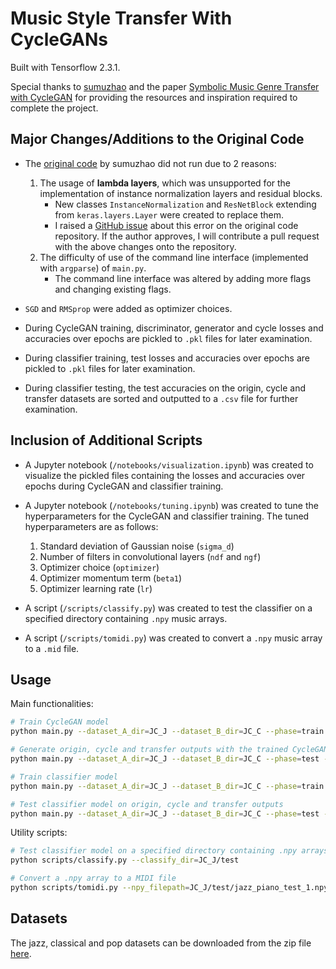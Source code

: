 # Music Style Transfer With CycleGANs

Built with Tensorflow 2.3.1. 

Special thanks to [sumuzhao](https://github.com/sumuzhao) and the paper [Symbolic Music Genre Transfer with CycleGAN](https://arxiv.org/pdf/1809.07575.pdf) for providing the resources and inspiration required to complete the project.

## Major Changes/Additions to the Original Code

* The [original code](https://github.com/sumuzhao/CycleGAN-Music-Style-Transfer-Refactorization) by sumuzhao did not run due to 2 reasons:
    1. The usage of **lambda layers**, which was unsupported for the implementation of instance normalization layers and residual blocks.
        - New classes `InstanceNormalization` and `ResNetBlock` extending from `keras.layers.Layer` were created to replace them.
        - I raised a [GitHub issue](https://github.com/sumuzhao/CycleGAN-Music-Style-Transfer-Refactorization/issues/3) about this error on the original code repository. If the author approves, I will contribute a pull request with the above changes onto the repository.
    2. The difficulty of use of the command line interface (implemented with `argparse`) of `main.py`.
        - The command line interface was altered by adding more flags and changing existing flags.

* `SGD` and `RMSprop` were added as optimizer choices.

* During CycleGAN training, discriminator, generator and cycle losses and accuracies over epochs are pickled to `.pkl` files for later examination.

* During classifier training, test losses and accuracies over epochs are pickled to `.pkl` files for later examination.

* During classifier testing, the test accuracies on the origin, cycle and transfer datasets are sorted and outputted to a `.csv` file for further examination.

## Inclusion of Additional Scripts

* A Jupyter notebook (`/notebooks/visualization.ipynb`) was created to visualize the pickled files containing the losses and accuracies over epochs during CycleGAN and classifier training.

* A Jupyter notebook (`/notebooks/tuning.ipynb`) was created to tune the hyperparameters for the CycleGAN and classifier training. The tuned hyperparameters are as follows:
    1. Standard deviation of Gaussian noise (`sigma_d`)
    2. Number of filters in convolutional layers (`ndf` and `ngf`)
    3. Optimizer choice (`optimizer`)
    4. Optimizer momentum term (`beta1`)
    5. Optimizer learning rate (`lr`)

* A script (`/scripts/classify.py`) was created to test the classifier on a specified directory containing `.npy` music arrays.

* A script (`/scripts/tomidi.py`) was created to convert a `.npy` music array to a `.mid` file.

## Usage

Main functionalities:

```sh
# Train CycleGAN model
python main.py --dataset_A_dir=JC_J --dataset_B_dir=JC_C --phase=train --type=cyclegan --sigma_d=0

# Generate origin, cycle and transfer outputs with the trained CycleGAN model
python main.py --dataset_A_dir=JC_J --dataset_B_dir=JC_C --phase=test --type=cyclegan --sigma_d=0

# Train classifier model
python main.py --dataset_A_dir=JC_J --dataset_B_dir=JC_C --phase=train --type=classifier --sigma_c=0

# Test classifier model on origin, cycle and transfer outputs
python main.py --dataset_A_dir=JC_J --dataset_B_dir=JC_C --phase=test --type=classifier --sigma_c=0
```

Utility scripts:

```sh
# Test classifier model on a specified directory containing .npy arrays
python scripts/classify.py --classify_dir=JC_J/test

# Convert a .npy array to a MIDI file
python scripts/tomidi.py --npy_filepath=JC_J/test/jazz_piano_test_1.npy
```

## Datasets

The jazz, classical and pop datasets can be downloaded from the zip file [here](https://drive.google.com/file/d/1zyN4IEM8LbDHIMSwoiwB6wRSgFyz7MEH/view).